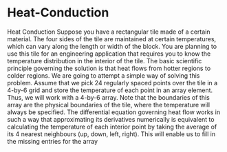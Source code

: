 # Heat-Conduction
Heat Conduction  Suppose you have a rectangular tile made of a certain material. The four sides of the tile are maintained at certain temperatures, which can vary along the length or width of the block. You are planning to use this tile for an engineering application that requires you to know the temperature distribution in the interior of the tile. The basic scientific principle governing the solution is that heat flows from hotter regions to colder regions. We are going to attempt a simple way of solving this problem. Assume that we pick 24 regularly spaced points over the tile in a 4-by-6 grid and store the temperature of each point in an array element. Thus, we will work with a 4-by-6 array. Note that the boundaries of this array are the physical boundaries of the tile, where the temperature will always be specified. The differential equation governing heat flow works in such a way that approximating its derivatives numerically is equivalent to calculating the temperature of each interior point by taking the average of its 4 nearest neighbours (up, down, left, right). This will enable us to fill in the missing entries for the array
